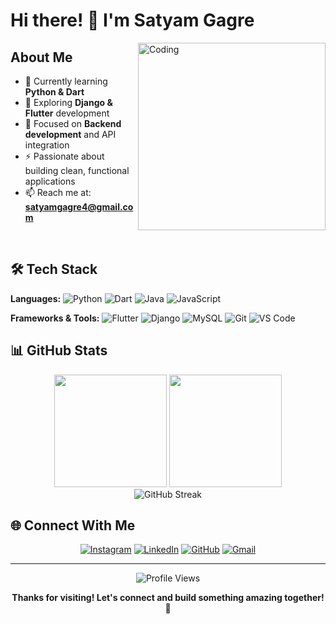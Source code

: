 # Hi there! 👋 I'm Satyam Gagre

<img align="right" alt="Coding" width="300" src="https://media.giphy.com/media/SWoSkN6DxTszqIKEqv/giphy.gif">

## About Me

- 🔭 Currently learning **Python & Dart**
- 🌱 Exploring **Django & Flutter** development
- 🤝 Focused on **Backend development** and API integration
- ⚡ Passionate about building clean, functional applications
- 📫 Reach me at: **satyamgagre4@gmail.com**

<br clear="both">

## 🛠️ Tech Stack

**Languages:**
![Python](https://img.shields.io/badge/Python-FFD43B?style=for-the-badge&logo=python&logoColor=blue)
![Dart](https://img.shields.io/badge/Dart-0175C2?style=for-the-badge&logo=dart&logoColor=white)
![Java](https://img.shields.io/badge/Java-ED8B00?style=for-the-badge&logo=openjdk&logoColor=white)
![JavaScript](https://img.shields.io/badge/JavaScript-323330?style=for-the-badge&logo=javascript&logoColor=F7DF1E)

**Frameworks & Tools:**
![Flutter](https://img.shields.io/badge/Flutter-02569B?style=for-the-badge&logo=flutter&logoColor=white)
![Django](https://img.shields.io/badge/Django-092E20?style=for-the-badge&logo=django&logoColor=green)
![MySQL](https://img.shields.io/badge/MySQL-005C84?style=for-the-badge&logo=mysql&logoColor=white)
![Git](https://img.shields.io/badge/Git-F05032?style=for-the-badge&logo=git&logoColor=white)
![VS Code](https://img.shields.io/badge/VS_Code-0078D7?style=for-the-badge&logo=visual-studio-code&logoColor=white)

## 📊 GitHub Stats

<div align="center">
  <img height="180em" src="https://github-readme-stats.vercel.app/api?username=satyamgagre&show_icons=true&theme=radical&include_all_commits=true&count_private=true"/>
  <img height="180em" src="https://github-readme-stats.vercel.app/api/top-langs/?username=satyamgagre&layout=compact&langs_count=6&theme=radical"/>
</div>

<div align="center">
  <img src="https://streak-stats.demolab.com?user=satyamgagre&theme=radical&hide_border=true" alt="GitHub Streak"/>
</div>

## 🌐 Connect With Me

<div align="center">

[![Instagram](https://img.shields.io/badge/Instagram-%23E4405F.svg?style=for-the-badge&logo=Instagram&logoColor=white)](https://instagram.com/satya__gagre)
[![LinkedIn](https://img.shields.io/badge/LinkedIn-0077B5?style=for-the-badge&logo=linkedin&logoColor=white)](https://linkedin.com/in/satyamgagre)
[![GitHub](https://img.shields.io/badge/GitHub-100000?style=for-the-badge&logo=github&logoColor=white)](https://github.com/satyamgagre)
[![Gmail](https://img.shields.io/badge/Gmail-D14836?style=for-the-badge&logo=gmail&logoColor=white)](mailto:satyamgagre4@gmail.com)

</div>

---

<div align="center">
  <img src="https://komarev.com/ghpvc/?username=satyamgagre&label=Profile%20views&color=0e75b6&style=flat-square" alt="Profile Views" />
  
  **Thanks for visiting! Let's connect and build something amazing together! 🚀**
</div>
